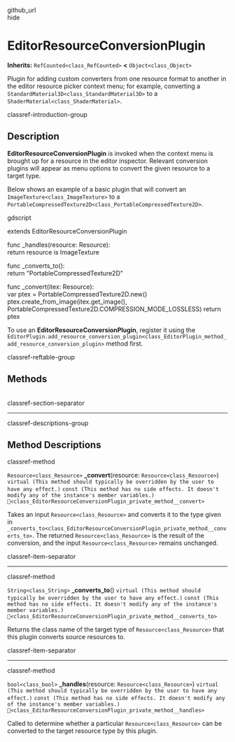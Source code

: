 github\_url  
hide

# EditorResourceConversionPlugin

**Inherits:** `RefCounted<class_RefCounted>` **&lt;**
`Object<class_Object>`

Plugin for adding custom converters from one resource format to another
in the editor resource picker context menu; for example, converting a
`StandardMaterial3D<class_StandardMaterial3D>` to a
`ShaderMaterial<class_ShaderMaterial>`.

classref-introduction-group

## Description

**EditorResourceConversionPlugin** is invoked when the context menu is
brought up for a resource in the editor inspector. Relevant conversion
plugins will appear as menu options to convert the given resource to a
target type.

Below shows an example of a basic plugin that will convert an
`ImageTexture<class_ImageTexture>` to a
`PortableCompressedTexture2D<class_PortableCompressedTexture2D>`.

gdscript

extends EditorResourceConversionPlugin

func \_handles(resource: Resource):  
return resource is ImageTexture

func \_converts\_to():  
return "PortableCompressedTexture2D"

func \_convert(itex: Resource):  
var ptex = PortableCompressedTexture2D.new()
ptex.create\_from\_image(itex.get\_image(),
PortableCompressedTexture2D.COMPRESSION\_MODE\_LOSSLESS) return ptex

To use an **EditorResourceConversionPlugin**, register it using the
`EditorPlugin.add_resource_conversion_plugin<class_EditorPlugin_method_add_resource_conversion_plugin>`
method first.

classref-reftable-group

## Methods

<table>
<tbody>
<tr>
</tr>
<tr>
</tr>
<tr>
</tr>
</tbody>
</table>

classref-section-separator

------------------------------------------------------------------------

classref-descriptions-group

## Method Descriptions

classref-method

`Resource<class_Resource>` **\_convert**(resource:
`Resource<class_Resource>`)
`virtual (This method should typically be overridden by the user to have any effect.)`
`const (This method has no side effects. It doesn't modify any of the instance's member variables.)`
`🔗<class_EditorResourceConversionPlugin_private_method__convert>`

Takes an input `Resource<class_Resource>` and converts it to the type
given in
`_converts_to<class_EditorResourceConversionPlugin_private_method__converts_to>`.
The returned `Resource<class_Resource>` is the result of the conversion,
and the input `Resource<class_Resource>` remains unchanged.

classref-item-separator

------------------------------------------------------------------------

classref-method

`String<class_String>` **\_converts\_to**()
`virtual (This method should typically be overridden by the user to have any effect.)`
`const (This method has no side effects. It doesn't modify any of the instance's member variables.)`
`🔗<class_EditorResourceConversionPlugin_private_method__converts_to>`

Returns the class name of the target type of `Resource<class_Resource>`
that this plugin converts source resources to.

classref-item-separator

------------------------------------------------------------------------

classref-method

`bool<class_bool>` **\_handles**(resource: `Resource<class_Resource>`)
`virtual (This method should typically be overridden by the user to have any effect.)`
`const (This method has no side effects. It doesn't modify any of the instance's member variables.)`
`🔗<class_EditorResourceConversionPlugin_private_method__handles>`

Called to determine whether a particular `Resource<class_Resource>` can
be converted to the target resource type by this plugin.
